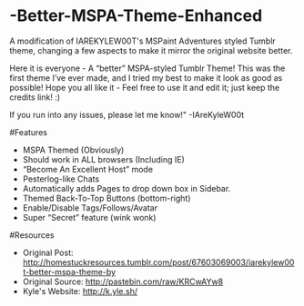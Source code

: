 # -Better-MSPA-Theme-Enhanced
A modification of IAREKYLEW00T's MSPaint Adventures styled Tumblr theme, changing a few aspects to make it mirror the original website better.


Here it is everyone - A “better” MSPA-styled Tumblr Theme! This was the first theme I’ve ever made, and I tried my best to make it look as good as possible! Hope you all like it - Feel free to use it and edit it; just keep the credits link! :)

If you run into any issues, please let me know!" -IAreKyleW00t


#Features
- MSPA Themed (Obviously)
- Should work in ALL browsers (Including IE)
- “Become An Excellent Host” mode
- Pesterlog-like Chats
- Automatically adds Pages to drop down box in Sidebar.
- Themed Back-To-Top Buttons (bottom-right)
- Enable/Disable Tags/Follows/Avatar
- Super “Secret” feature (wink wonk)

#Resources
- Original Post: http://homestuckresources.tumblr.com/post/67603069003/iarekylew00t-better-mspa-theme-by
- Original Source: http://pastebin.com/raw/KRCwAYw8
- Kyle's Website: http://k.yle.sh/

